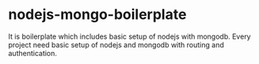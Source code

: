# nodejs-mongo-boilerplate
It is boilerplate which includes basic setup of nodejs with mongodb. Every project need basic setup of nodejs and mongodb with routing and authentication.

